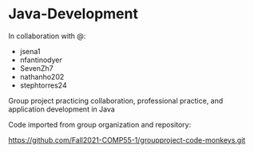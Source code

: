 # Java-Development
In collaboration with @:
- jsena1
- nfantinodyer
- SevenZh7
- nathanho202
- stephtorres24

Group project practicing collaboration, professional practice, and application development in Java

Code imported from group organization and repository:

https://github.com/Fall2021-COMP55-1/groupproject-code-monkeys.git
